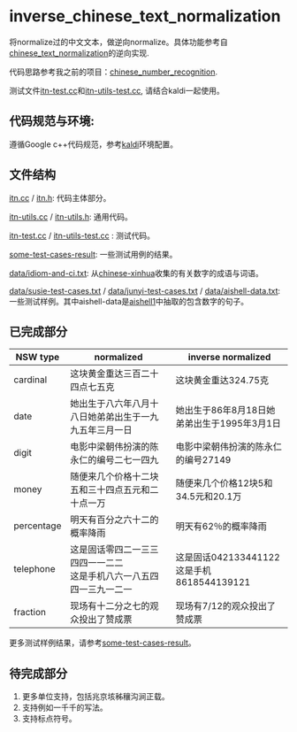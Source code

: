 # inverse_chinese_text_normalization
将normalize过的中文文本，做逆向normalize。具体功能参考自[chinese_text_normalization](https://github.com/speechio/chinese_text_normalization)的逆向实现.

代码思路参考我之前的项目：[chinese_number_recognition](https://github.com/Ajyy/chinese_number_recognition).

测试文件[itn-test.cc](https://github.com/Ajyy/inverse_chinese_text_normalization/blob/master/itn-test.cc)和[itn-utils-test.cc](https://github.com/Ajyy/inverse_chinese_text_normalization/blob/master/itn-utils-test.cc), 请结合kaldi一起使用。

## 代码规范与环境:

遵循Google c++代码规范，参考[kaldi](https://github.com/kaldi-asr/kaldi)环境配置。

## 文件结构

[itn.cc](https://github.com/Ajyy/inverse_chinese_text_normalization/blob/master/itn.cc) / [itn.h](https://github.com/Ajyy/inverse_chinese_text_normalization/blob/master/itn.h): 代码主体部分。

[itn-utils.cc](https://github.com/Ajyy/inverse_chinese_text_normalization/blob/master/itn-utils.cc) / [itn-utils.h](https://github.com/Ajyy/inverse_chinese_text_normalization/blob/master/itn-utils.h): 通用代码。

[itn-test.cc](https://github.com/Ajyy/inverse_chinese_text_normalization/blob/master/itn-test.cc) / [itn-utils-test.cc](https://github.com/Ajyy/inverse_chinese_text_normalization/blob/master/itn-utils-test.cc) : 测试代码。

[some-test-cases-result](https://github.com/Ajyy/inverse_chinese_text_normalization/blob/master/some-test-cases-result
): 一些测试用例的结果。

[data/idiom-and-ci.txt](https://github.com/Ajyy/inverse_chinese_text_normalization/blob/master/data/idiom-and-ci.txt): 从[chinese-xinhua](https://github.com/pwxcoo/chinese-xinhua)收集的有关数字的成语与词语。

[data/susie-test-cases.txt](https://github.com/Ajyy/inverse_chinese_text_normalization/blob/master/data/susie-test-cases.txt) / [data/junyi-test-cases.txt](https://github.com/Ajyy/inverse_chinese_text_normalization/blob/master/data/junyi-test-cases.txt) / [data/aishell-data.txt](https://github.com/Ajyy/inverse_chinese_text_normalization/blob/master/data/aishell-data.txt): 一些测试样例。其中aishell-data是[aishell1](http://www.aishelltech.com/kysjcp)中抽取的包含数字的句子。

## 已完成部分

|NSW type|normalized|inverse normalized|
|-|-|-|
|cardinal|这块黄金重达三百二十四点七五克|这块黄金重达324.75克|
|date|她出生于八六年八月十八日她弟弟出生于一九九五年三月一日|她出生于86年8月18日她弟弟出生于1995年3月1日|
|digit|电影中梁朝伟扮演的陈永仁的编号二七一四九|电影中梁朝伟扮演的陈永仁的编号27149|
|money|随便来几个价格十二块五和三十四点五元和二十点一万|随便来几个价格12块5和34.5元和20.1万|
|percentage|明天有百分之六十二的概率降雨|明天有62％的概率降雨|
|telephone|这是固话零四二一三三四四一一二二<br>这是手机八六一八五四四一三九一二一|这是固话042133441122<br>这是手机8618544139121|
|fraction|现场有十二分之七的观众投出了赞成票|现场有7/12的观众投出了赞成票|

更多测试样例结果，请参考[some-test-cases-result](https://github.com/Ajyy/inverse_chinese_text_normalization/blob/master/some-test-cases-result
)。

## 待完成部分

1. 更多单位支持，包括兆京垓秭穰沟涧正载。
2. 支持例如一千千的写法。
3. 支持标点符号。
